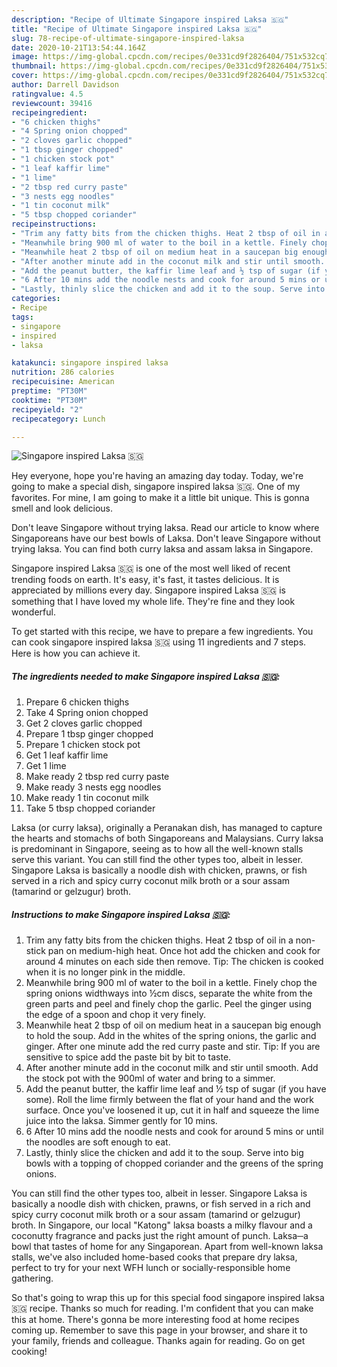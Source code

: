 ```yaml
---
description: "Recipe of Ultimate Singapore inspired Laksa 🇸🇬"
title: "Recipe of Ultimate Singapore inspired Laksa 🇸🇬"
slug: 78-recipe-of-ultimate-singapore-inspired-laksa
date: 2020-10-21T13:54:44.164Z
image: https://img-global.cpcdn.com/recipes/0e331cd9f2826404/751x532cq70/singapore-inspired-laksa-🇸🇬-recipe-main-photo.jpg
thumbnail: https://img-global.cpcdn.com/recipes/0e331cd9f2826404/751x532cq70/singapore-inspired-laksa-🇸🇬-recipe-main-photo.jpg
cover: https://img-global.cpcdn.com/recipes/0e331cd9f2826404/751x532cq70/singapore-inspired-laksa-🇸🇬-recipe-main-photo.jpg
author: Darrell Davidson
ratingvalue: 4.5
reviewcount: 39416
recipeingredient:
- "6 chicken thighs"
- "4 Spring onion chopped"
- "2 cloves garlic chopped"
- "1 tbsp ginger chopped"
- "1 chicken stock pot"
- "1 leaf kaffir lime"
- "1 lime"
- "2 tbsp red curry paste"
- "3 nests egg noodles"
- "1 tin coconut milk"
- "5 tbsp chopped coriander"
recipeinstructions:
- "Trim any fatty bits from the chicken thighs. Heat 2 tbsp of oil in a non-stick pan on medium-high heat. Once hot add the chicken and cook for around 4 minutes on each side then remove. Tip: The chicken is cooked when it is no longer pink in the middle."
- "Meanwhile bring 900 ml of water to the boil in a kettle. Finely chop the spring onions widthways into ½cm discs, separate the white from the green parts and peel and finely chop the garlic. Peel the ginger using the edge of a spoon and chop it very finely."
- "Meanwhile heat 2 tbsp of oil on medium heat in a saucepan big enough to hold the soup. Add in the whites of the spring onions, the garlic and ginger. After one minute add the red curry paste and stir. Tip: If you are sensitive to spice add the paste bit by bit to taste."
- "After another minute add in the coconut milk and stir until smooth. Add the stock pot with the 900ml of water and bring to a simmer."
- "Add the peanut butter, the kaffir lime leaf and ½ tsp of sugar (if you have some). Roll the lime firmly between the flat of your hand and the work surface. Once you&#39;ve loosened it up, cut it in half and squeeze the lime juice into the laksa. Simmer gently for 10 mins."
- "6 After 10 mins add the noodle nests and cook for around 5 mins or until the noodles are soft enough to eat."
- "Lastly, thinly slice the chicken and add it to the soup. Serve into big bowls with a topping of chopped coriander and the greens of the spring onions."
categories:
- Recipe
tags:
- singapore
- inspired
- laksa

katakunci: singapore inspired laksa 
nutrition: 286 calories
recipecuisine: American
preptime: "PT30M"
cooktime: "PT30M"
recipeyield: "2"
recipecategory: Lunch

---
```



![Singapore inspired Laksa 🇸🇬](https://img-global.cpcdn.com/recipes/0e331cd9f2826404/751x532cq70/singapore-inspired-laksa-🇸🇬-recipe-main-photo.jpg)

Hey everyone, hope you're having an amazing day today. Today, we're going to make a special dish, singapore inspired laksa 🇸🇬. One of my favorites. For mine, I am going to make it a little bit unique. This is gonna smell and look delicious.

Don&#39;t leave Singapore without trying laksa. Read our article to know where Singaporeans have our best bowls of Laksa. Don&#39;t leave Singapore without trying laksa. You can find both curry laksa and assam laksa in Singapore.

Singapore inspired Laksa 🇸🇬 is one of the most well liked of recent trending foods on earth. It's easy, it's fast, it tastes delicious. It is appreciated by millions every day. Singapore inspired Laksa 🇸🇬 is something that I have loved my whole life. They're fine and they look wonderful.


To get started with this recipe, we have to prepare a few ingredients. You can cook singapore inspired laksa 🇸🇬 using 11 ingredients and 7 steps. Here is how you can achieve it.

<!--inarticleads1-->

##### The ingredients needed to make Singapore inspired Laksa 🇸🇬:

1. Prepare 6 chicken thighs
1. Take 4 Spring onion chopped
1. Get 2 cloves garlic chopped
1. Prepare 1 tbsp ginger chopped
1. Prepare 1 chicken stock pot
1. Get 1 leaf kaffir lime
1. Get 1 lime
1. Make ready 2 tbsp red curry paste
1. Make ready 3 nests egg noodles
1. Make ready 1 tin coconut milk
1. Take 5 tbsp chopped coriander


Laksa (or curry laksa), originally a Peranakan dish, has managed to capture the hearts and stomachs of both Singaporeans and Malaysians. Curry laksa is predominant in Singapore, seeing as to how all the well-known stalls serve this variant. You can still find the other types too, albeit in lesser. Singapore Laksa is basically a noodle dish with chicken, prawns, or fish served in a rich and spicy curry coconut milk broth or a sour assam (tamarind or gelzugur) broth. 

<!--inarticleads2-->

##### Instructions to make Singapore inspired Laksa 🇸🇬:

1. Trim any fatty bits from the chicken thighs. Heat 2 tbsp of oil in a non-stick pan on medium-high heat. Once hot add the chicken and cook for around 4 minutes on each side then remove. Tip: The chicken is cooked when it is no longer pink in the middle.
1. Meanwhile bring 900 ml of water to the boil in a kettle. Finely chop the spring onions widthways into ½cm discs, separate the white from the green parts and peel and finely chop the garlic. Peel the ginger using the edge of a spoon and chop it very finely.
1. Meanwhile heat 2 tbsp of oil on medium heat in a saucepan big enough to hold the soup. Add in the whites of the spring onions, the garlic and ginger. After one minute add the red curry paste and stir. Tip: If you are sensitive to spice add the paste bit by bit to taste.
1. After another minute add in the coconut milk and stir until smooth. Add the stock pot with the 900ml of water and bring to a simmer.
1. Add the peanut butter, the kaffir lime leaf and ½ tsp of sugar (if you have some). Roll the lime firmly between the flat of your hand and the work surface. Once you&#39;ve loosened it up, cut it in half and squeeze the lime juice into the laksa. Simmer gently for 10 mins.
1. 6 After 10 mins add the noodle nests and cook for around 5 mins or until the noodles are soft enough to eat.
1. Lastly, thinly slice the chicken and add it to the soup. Serve into big bowls with a topping of chopped coriander and the greens of the spring onions.


You can still find the other types too, albeit in lesser. Singapore Laksa is basically a noodle dish with chicken, prawns, or fish served in a rich and spicy curry coconut milk broth or a sour assam (tamarind or gelzugur) broth. In Singapore, our local &#34;Katong&#34; laksa boasts a milky flavour and a coconutty fragrance and packs just the right amount of punch. Laksa─a bowl that tastes of home for any Singaporean. Apart from well-known laksa stalls, we&#39;ve also included home-based cooks that prepare dry laksa, perfect to try for your next WFH lunch or socially-responsible home gathering. 

So that's going to wrap this up for this special food singapore inspired laksa 🇸🇬 recipe. Thanks so much for reading. I'm confident that you can make this at home. There's gonna be more interesting food at home recipes coming up. Remember to save this page in your browser, and share it to your family, friends and colleague. Thanks again for reading. Go on get cooking!
